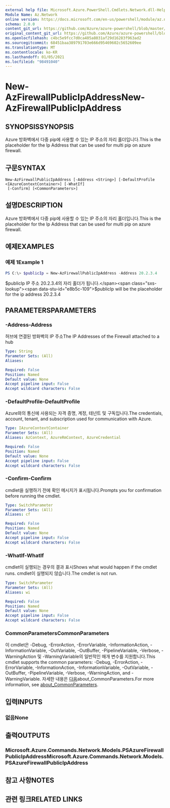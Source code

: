 ```yaml
---
external help file: Microsoft.Azure.PowerShell.Cmdlets.Network.dll-Help.xml
Module Name: Az.Network
online version: https://docs.microsoft.com/en-us/powershell/module/az.network/new-azfirewallpublicipaddress
schema: 2.0.0
content_git_url: https://github.com/Azure/azure-powershell/blob/master/src/Network/Network/help/New-AzFirewallPublicIpAddress.md
original_content_git_url: https://github.com/Azure/azure-powershell/blob/master/src/Network/Network/help/New-AzFirewallPublicIpAddress.md
ms.openlocfilehash: c4bc5e9fcc7d0ca405a8031af29d16283f963ad2
ms.sourcegitcommit: 68451baa389791703e666d95469602c5652609ee
ms.translationtype: MT
ms.contentlocale: ko-KR
ms.lasthandoff: 01/05/2021
ms.locfileid: "98491040"
---
```

# <span data-ttu-id="e8b5c-101">New-AzFirewallPublicIpAddress</span><span class="sxs-lookup"><span data-stu-id="e8b5c-101">New-AzFirewallPublicIpAddress</span></span>

## <span data-ttu-id="e8b5c-102">SYNOPSIS</span><span class="sxs-lookup"><span data-stu-id="e8b5c-102">SYNOPSIS</span></span>
<span data-ttu-id="e8b5c-103">Azure 방화벽에서 다중 pip에 사용할 수 있는 IP 주소의 자리 홀더입니다.</span><span class="sxs-lookup"><span data-stu-id="e8b5c-103">This is the placeholder for the Ip Address that can be used for multi pip on azure firewall.</span></span>

## <span data-ttu-id="e8b5c-104">구문</span><span class="sxs-lookup"><span data-stu-id="e8b5c-104">SYNTAX</span></span>

```
New-AzFirewallPublicIpAddress [-Address <String>] [-DefaultProfile <IAzureContextContainer>] [-WhatIf]
 [-Confirm] [<CommonParameters>]
```

## <span data-ttu-id="e8b5c-105">설명</span><span class="sxs-lookup"><span data-stu-id="e8b5c-105">DESCRIPTION</span></span>
<span data-ttu-id="e8b5c-106">Azure 방화벽에서 다중 pip에 사용할 수 있는 IP 주소의 자리 홀더입니다.</span><span class="sxs-lookup"><span data-stu-id="e8b5c-106">This is the placeholder for the Ip Address that can be used for multi pip on azure firewall.</span></span>

## <span data-ttu-id="e8b5c-107">예제</span><span class="sxs-lookup"><span data-stu-id="e8b5c-107">EXAMPLES</span></span>

### <span data-ttu-id="e8b5c-108">예제 1</span><span class="sxs-lookup"><span data-stu-id="e8b5c-108">Example 1</span></span>
```powershell
PS C:\> $publicIp = New-AzFirewallPublicIpAddress -Address 20.2.3.4
```

<span data-ttu-id="e8b5c-109">$publicIp IP 주소 20.2.3.4의 자리 홀더가 됩니다.</span><span class="sxs-lookup"><span data-stu-id="e8b5c-109">$publicIp will be the placeholder for the ip address 20.2.3.4</span></span>

## <span data-ttu-id="e8b5c-110">PARAMETERS</span><span class="sxs-lookup"><span data-stu-id="e8b5c-110">PARAMETERS</span></span>

### <span data-ttu-id="e8b5c-111">-Address</span><span class="sxs-lookup"><span data-stu-id="e8b5c-111">-Address</span></span>
<span data-ttu-id="e8b5c-112">허브에 연결된 방화벽의 IP 주소</span><span class="sxs-lookup"><span data-stu-id="e8b5c-112">The IP Addresses of the Firewall attached to a hub</span></span>

```yaml
Type: String
Parameter Sets: (All)
Aliases:

Required: False
Position: Named
Default value: None
Accept pipeline input: False
Accept wildcard characters: False
```

### <span data-ttu-id="e8b5c-113">-DefaultProfile</span><span class="sxs-lookup"><span data-stu-id="e8b5c-113">-DefaultProfile</span></span>
<span data-ttu-id="e8b5c-114">Azure와의 통신에 사용되는 자격 증명, 계정, 테넌트 및 구독입니다.</span><span class="sxs-lookup"><span data-stu-id="e8b5c-114">The credentials, account, tenant, and subscription used for communication with Azure.</span></span>

```yaml
Type: IAzureContextContainer
Parameter Sets: (All)
Aliases: AzContext, AzureRmContext, AzureCredential

Required: False
Position: Named
Default value: None
Accept pipeline input: False
Accept wildcard characters: False
```

### <span data-ttu-id="e8b5c-115">-Confirm</span><span class="sxs-lookup"><span data-stu-id="e8b5c-115">-Confirm</span></span>
<span data-ttu-id="e8b5c-116">cmdlet을 실행하기 전에 확인 메시지가 표시됩니다.</span><span class="sxs-lookup"><span data-stu-id="e8b5c-116">Prompts you for confirmation before running the cmdlet.</span></span>

```yaml
Type: SwitchParameter
Parameter Sets: (All)
Aliases: cf

Required: False
Position: Named
Default value: None
Accept pipeline input: False
Accept wildcard characters: False
```

### <span data-ttu-id="e8b5c-117">-WhatIf</span><span class="sxs-lookup"><span data-stu-id="e8b5c-117">-WhatIf</span></span>
<span data-ttu-id="e8b5c-118">cmdlet이 실행되는 경우의 결과 표시</span><span class="sxs-lookup"><span data-stu-id="e8b5c-118">Shows what would happen if the cmdlet runs.</span></span> <span data-ttu-id="e8b5c-119">cmdlet이 실행되지 않습니다.</span><span class="sxs-lookup"><span data-stu-id="e8b5c-119">The cmdlet is not run.</span></span>

```yaml
Type: SwitchParameter
Parameter Sets: (All)
Aliases: wi

Required: False
Position: Named
Default value: None
Accept pipeline input: False
Accept wildcard characters: False
```

### <span data-ttu-id="e8b5c-120">CommonParameters</span><span class="sxs-lookup"><span data-stu-id="e8b5c-120">CommonParameters</span></span>
<span data-ttu-id="e8b5c-121">이 cmdlet은 -Debug, -ErrorAction, -ErrorVariable, -InformationAction, -InformationVariable, -OutVariable, -OutBuffer, -PipelineVariable, -Verbose, -WarningAction 및 -WarningVariable의 일반적인 매개 변수를 지원합니다.</span><span class="sxs-lookup"><span data-stu-id="e8b5c-121">This cmdlet supports the common parameters: -Debug, -ErrorAction, -ErrorVariable, -InformationAction, -InformationVariable, -OutVariable, -OutBuffer, -PipelineVariable, -Verbose, -WarningAction, and -WarningVariable.</span></span> <span data-ttu-id="e8b5c-122">자세한 내용은 [다음](http://go.microsoft.com/fwlink/?LinkID=113216)about_CommonParameters.</span><span class="sxs-lookup"><span data-stu-id="e8b5c-122">For more information, see [about_CommonParameters](http://go.microsoft.com/fwlink/?LinkID=113216).</span></span>

## <span data-ttu-id="e8b5c-123">입력</span><span class="sxs-lookup"><span data-stu-id="e8b5c-123">INPUTS</span></span>

### <span data-ttu-id="e8b5c-124">없음</span><span class="sxs-lookup"><span data-stu-id="e8b5c-124">None</span></span>

## <span data-ttu-id="e8b5c-125">출력</span><span class="sxs-lookup"><span data-stu-id="e8b5c-125">OUTPUTS</span></span>

### <span data-ttu-id="e8b5c-126">Microsoft.Azure.Commands.Network.Models.PSAzureFirewallPublicIpAddress</span><span class="sxs-lookup"><span data-stu-id="e8b5c-126">Microsoft.Azure.Commands.Network.Models.PSAzureFirewallPublicIpAddress</span></span>

## <span data-ttu-id="e8b5c-127">참고 사항</span><span class="sxs-lookup"><span data-stu-id="e8b5c-127">NOTES</span></span>

## <span data-ttu-id="e8b5c-128">관련 링크</span><span class="sxs-lookup"><span data-stu-id="e8b5c-128">RELATED LINKS</span></span>
